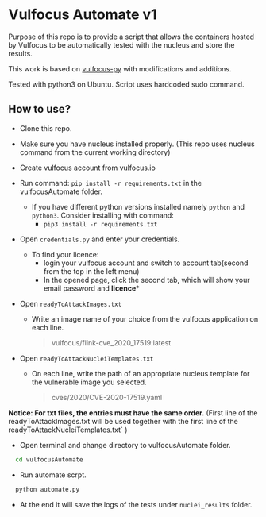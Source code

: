 # Vulfocus Automate v1

Purpose of this repo is to provide a script that allows the containers hosted by Vulfocus to be automatically tested with the nucleus and store the results.

This work is based on  [vulfocus-py](https://github.com/fofapro/vulfocus-py) with modifications and additions.

Tested with python3 on Ubuntu. Script uses hardcoded sudo command.

##  How to use?
- Clone this repo.
- Make sure you have nucleus installed properly. (This repo uses nucleus command from the current working directory)
- Create vulfocus account from vulfocus.io
- Run command: `pip install -r requirements.txt` in the vulfocusAutomate folder.
	- If you have different python versions installed namely `python` and `python3`. Consider installing with command:
		- `pip3 install -r requirements.txt` 	
- Open `credentials.py` and enter your credentials.
	- To find your licence:
		- login your vulfocus account and switch to account tab(second from the top in the left menu)
		- In the opened page, click the second tab, which will show your email password and **licence***
-  Open `readyToAttackImages.txt`
	- Write an image name of your choice from the vulfocus application on each line.
		> vulfocus/flink-cve_2020_17519:latest

- Open  `readyToAttackNucleiTemplates.txt`
	-	On each line, write the path of an appropriate nucleus template for the vulnerable image you selected.
		> cves/2020/CVE-2020-17519.yaml

 **Notice: For txt files, the entries must have the same order.** 
	(First line of the readyToAttackImages.txt will be used together with the first line of the readyToAttackNucleiTemplates.txt`  )
 
 - Open terminal and change directory to vulfocusAutomate folder.
```bash
  cd vulfocusAutomate
```
- Run automate scrpt.
```bash
  python automate.py 
```
- At the end it will save the logs of the tests under `nuclei_results` folder.
